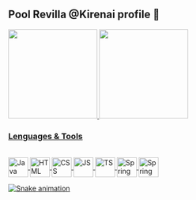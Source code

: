 ## Pool Revilla @Kirenai profile 👋

<div>
  <a href="https://github.com/Kirenai" />
  <img height="180em" src="https://github-readme-stats-eight-theta.vercel.app/api?username=Kirenai&show_icons=true&theme=onedark " />
  <img height="180em" src="https://github-readme-stats-eight-theta.vercel.app/api/top-langs/?username=Kirenai&layout=compact&show_icons=true&theme=onedark" />
<div>
  
### Lenguages & Tools
<div>
  </br>
  <img align="center" alt="Java" height="40" width="40" src="https://cdn.jsdelivr.net/gh/devicons/devicon/icons/java/java-original.svg" />
  <img align="center" alt="HTML" height="40" width="40" src="https://cdn.jsdelivr.net/gh/devicons/devicon/icons/html5/html5-original.svg" />
  <img align="center" alt="CSS" height="40" width="40" src="https://cdn.jsdelivr.net/gh/devicons/devicon/icons/css3/css3-original.svg" />
  <img align="center" alt="JS" height="40" width="40" src="https://cdn.jsdelivr.net/gh/devicons/devicon/icons/javascript/javascript-original.svg" />
  <img align="center" alt="TS" height="40" width="40" src="https://cdn.jsdelivr.net/gh/devicons/devicon/icons/typescript/typescript-original.svg" />
  <img align="center" alt="Spring" height="40" width="40" src="https://cdn.jsdelivr.net/gh/devicons/devicon/icons/spring/spring-original.svg" />
  <img align="center" alt="Spring" height="40" width="40" src="https://cdn.jsdelivr.net/gh/devicons/devicon/icons/react/react-original.svg" />
</div>

![Snake animation](https://github.com/Kirenai/Kirenai/blob/output/github-contribution-grid-snake.svg)
